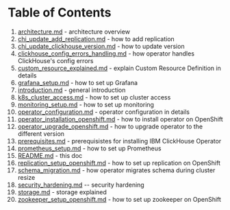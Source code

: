 # Table of Contents
1. [architecture.md](./architecture.md) - architecture overview
1. [chi_update_add_replication.md](https://github.com/Altinity/clickhouse-operator/blob/master/docs/chi_update_add_replication.md) - how to add replication
1. [chi_update_clickhouse_version.md](https://github.com/Altinity/clickhouse-operator/blob/master/docs/chi_update_clickhouse_version.md) - how to update version
1. [clickhouse_config_errors_handling.md](https://github.com/Altinity/clickhouse-operator/blob/master/docs/clickhouse_config_errors_handling.md) - how operator handles ClickHouse's config errors
1. [custom_resource_explained.md](https://github.com/Altinity/clickhouse-operator/blob/master/docs/custom_resource_explained.md) - explain Custom Resource Definition in details
1. [grafana_setup.md](https://github.com/Altinity/clickhouse-operator/blob/master/docs/grafana_setup.md) - how to set up Grafana
1. [introduction.md](https://github.com/Altinity/clickhouse-operator/blob/master/docs/introduction.md) - general introduction
1. [k8s_cluster_access.md](https://github.com/Altinity/clickhouse-operator/blob/master/docs/k8s_cluster_access.md) - how to set up cluster access
1. [monitoring_setup.md](https://github.com/Altinity/clickhouse-operator/blob/master/docs/monitoring_setup.md) - how to set up monitoring
1. [operator_configuration.md](https://github.com/Altinity/clickhouse-operator/blob/master/docs/operator_configuration.md) - operator configuration in details
1. [operator_installation_openshift.md](./operator_installation_openshift.md) - how to install operator on OpenShift
1. [operator_upgrade_openshift.md](./operator_upgrade_openshift.md) - how to upgrade operator to the different version
1. [prerequisites.md](.prerequisistes.md) - prerequisistes for installing IBM ClickHouse Operator
1. [prometheus_setup.md](https://github.com/Altinity/clickhouse-operator/blob/master/docs/prometheus_setup.md) - how to set up Prometheus
1. [README.md](./README.md) - this doc
1. [replication_setup_openshift.md](./replication_setup_openshift.md) - how to set up replication on OpenShift
1. [schema_migration.md](https://github.com/Altinity/clickhouse-operator/blob/master/docs/schema_migration.md) - how operator migrates schema during cluster resize
1. [security_hardening.md](https://github.com/Altinity/clickhouse-operator/blob/master/docs/security_hardening.md) -- security hardening
1. [storage.md](https://github.com/Altinity/clickhouse-operator/blob/master/docs/storage.md) - storage explained
1. [zookeeper_setup_openshift.md](./zookeeper_setup_openshift.md) - how to set up zookeeper on OpenShift
